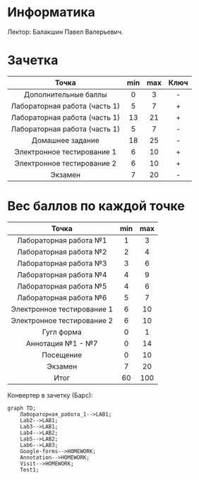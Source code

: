 # Информатика 

Лектор: Балакшин Павел Валерьевич.

# Зачетка
Точка | min | max | Ключ |
| :---: | :---: | :---: | :---: |
Дополнительные баллы | 0 | 3 | - 
Лабораторная работа (часть 1) | 5 | 7 | + |
Лабораторная работа (часть 1) | 13 | 21 | + |
Лабораторная работа (часть 1) | 5 | 7 | - |
Домашнее задание | 18 | 25 | - |
Электронное тестирование 1 | 6 | 10 | +
Электронное тестирование 2 | 6 | 10 | +
Экзамен | 7 | 20 | -

# Вес баллов по каждой точке
Точка | min | max |
| :---: | :---: | :---: |
Лабораторная работа №1 | 1 | 3 |
Лабораторная работа №2 | 2 | 4 |
Лабораторная работа №3 | 3 | 6 |
Лабораторная работа №4 | 4 | 9 |
Лабораторная работа №5 | 4 | 6 |
Лабораторная работа №6 | 5 | 7 |
Электронное тестирование 1 | 6 | 10 |
Электронное тестирование 2 | 6 | 10 |
Гугл форма | 0 | 1 |
Аннотация №1 - №7 | 0 | 14 |
Посещение | 0 | 10 |
Экзамен | 7 | 20 |
Итог | 60 | 100 |

Конвертер в зачетку (Барс):
```mermaid
graph TD;
    Лабораторная_работа_1-->LAB1;
    Lab2-->LAB1;
    Lab3-->LAB1;
    Lab4-->LAB2;
    Lab5-->LAB2;
    Lab6-->LAB3;
    Google-forms-->HOMEWORK;
    Annotation-->HOMEWORK;
    Visit-->HOMEWORK;
    Test1;
```
